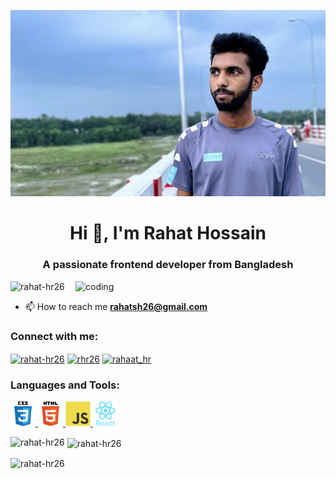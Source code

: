 ![logo](https://github.com/rahat-hr26/rahat-hr26/blob/main/WhatsApp%20Image%202024-05-30%20at%207.29.20%20PM.jpeg)

<h1 align="center">Hi 👋, I'm Rahat Hossain</h1>
<h3 align="center">A passionate frontend developer from Bangladesh</h3>
<img align="right" alt="coding" width="400" src="https://github.com/user-attachments/assets/96c424ab-311c-4d44-a80a-f82e8840d497">

<p align="left"> <img src="https://komarev.com/ghpvc/?username=rahat-hr26&label=Profile%20views&color=0e75b6&style=flat" alt="rahat-hr26" /> </p>

- 📫 How to reach me **rahatsh26@gmail.com**

<h3 align="left">Connect with me:</h3>
<p align="left">
<a href="https://linkedin.com/in/rahat-hr26" target="blank"><img align="center" src="https://raw.githubusercontent.com/rahuldkjain/github-profile-readme-generator/master/src/images/icons/Social/linked-in-alt.svg" alt="rahat-hr26" height="30" width="40" /></a>
<a href="https://fb.com/rhr26" target="blank"><img align="center" src="https://raw.githubusercontent.com/rahuldkjain/github-profile-readme-generator/master/src/images/icons/Social/facebook.svg" alt="rhr26" height="30" width="40" /></a>
<a href="https://instagram.com/rahaat_hr" target="blank"><img align="center" src="https://raw.githubusercontent.com/rahuldkjain/github-profile-readme-generator/master/src/images/icons/Social/instagram.svg" alt="rahaat_hr" height="30" width="40" /></a>
</p>

<h3 align="left">Languages and Tools:</h3>
<p align="left"> <a href="https://www.w3schools.com/css/" target="_blank" rel="noreferrer"> <img src="https://raw.githubusercontent.com/devicons/devicon/master/icons/css3/css3-original-wordmark.svg" alt="css3" width="40" height="40"/> </a> <a href="https://www.w3.org/html/" target="_blank" rel="noreferrer"> <img src="https://raw.githubusercontent.com/devicons/devicon/master/icons/html5/html5-original-wordmark.svg" alt="html5" width="40" height="40"/> </a> <a href="https://developer.mozilla.org/en-US/docs/Web/JavaScript" target="_blank" rel="noreferrer"> <img src="https://raw.githubusercontent.com/devicons/devicon/master/icons/javascript/javascript-original.svg" alt="javascript" width="40" height="40"/> </a> <a href="https://reactjs.org/" target="_blank" rel="noreferrer"> <img src="https://raw.githubusercontent.com/devicons/devicon/master/icons/react/react-original-wordmark.svg" alt="react" width="40" height="40"/> </a> </p>

<p><img align="left" src="https://github-readme-stats.vercel.app/api/top-langs?username=rahat-hr26&show_icons=true&locale=en&layout=compact" alt="rahat-hr26" /></p>

<p>&nbsp;<img align="center" src="https://github-readme-stats.vercel.app/api?username=rahat-hr26&show_icons=true&locale=en" alt="rahat-hr26" /></p>

<p><img align="center" src="https://github-readme-streak-stats.herokuapp.com/?user=rahat-hr26&" alt="rahat-hr26" /></p>


